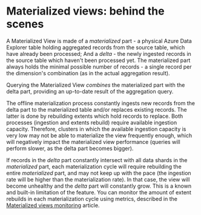 # Materialized views: behind the scenes

A Materialized View is made of a *materialized* part - a physical Azure Data Explorer table holding aggregated records from the source table, 
which have already been processed; And a *delta* - the newly ingested records in the source table which haven't been processed yet. 
The materialized part always holds the minimal possible number of records - a single record per the dimension's combination (as in the actual 
aggregation result).

Querying the Materialized View *combines* the materialized part with the delta part, providing an up-to-date result of the aggregation query. 

The offline materialization process constantly ingests new records from the delta part to the materialized table and/or replaces 
existing records. The latter is done by rebuilding extents which hold records to replace. 
Both processes (ingestion and extents rebuild) require available ingestion capacity. Therefore, clusters in which the 
available ingestion capacity is very low may not be able to materialize the view frequently enough, which will negatively 
impact the materialized view performance (queries will perform slower, as the delta part becomes bigger). 

If records in the *delta* part constantly intersect with all data shards in the *materialized* part, each materialization cycle 
will require rebuilding the entire *materialized* part, and may not keep up with the pace (the ingestion rate will be higher than the materialization
 rate). In that case, the view will become unhealthy and the *delta* part will constantly grow. This is a known and built-in limitation of the feature. You can monitor the amount of extent rebuilds in each 
materialization cycle using metrics, described in the [Materialized views monitoring](materialized-view-monitoring.md) article.